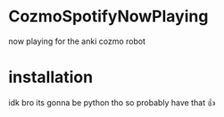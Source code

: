 # CozmoSpotifyNowPlaying
now playing for the anki cozmo robot
# installation
idk bro its gonna be python tho so probably have that 👍
